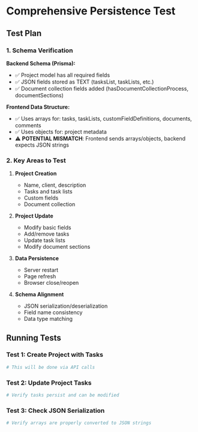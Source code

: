 # Comprehensive Persistence Test

## Test Plan

### 1. Schema Verification

**Backend Schema (Prisma):**
- ✅ Project model has all required fields
- ✅ JSON fields stored as TEXT (tasksList, taskLists, etc.)
- ✅ Document collection fields added (hasDocumentCollectionProcess, documentSections)

**Frontend Data Structure:**
- ✅ Uses arrays for: tasks, taskLists, customFieldDefinitions, documents, comments
- ✅ Uses objects for: project metadata
- ⚠️ **POTENTIAL MISMATCH**: Frontend sends arrays/objects, backend expects JSON strings

### 2. Key Areas to Test

1. **Project Creation**
   - Name, client, description
   - Tasks and task lists
   - Custom fields
   - Document collection

2. **Project Update**
   - Modify basic fields
   - Add/remove tasks
   - Update task lists
   - Modify document sections

3. **Data Persistence**
   - Server restart
   - Page refresh
   - Browser close/reopen

4. **Schema Alignment**
   - JSON serialization/deserialization
   - Field name consistency
   - Data type matching

## Running Tests

### Test 1: Create Project with Tasks
```bash
# This will be done via API calls
```

### Test 2: Update Project Tasks
```bash
# Verify tasks persist and can be modified
```

### Test 3: Check JSON Serialization
```bash
# Verify arrays are properly converted to JSON strings
```


